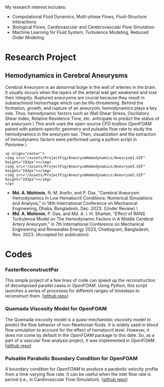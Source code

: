 <!-- # Research Statement -->
My research interest includes:
* Computational Fluid Dynamics, Multi-phase Flows, Fluid-Structure Interactions
* Biological Flows, Cardiovascular and Cerebrovascular Flow Simulation
* Machine Learning for Fluid System, Turbulence Modeling, Reduced Order Modeling
# Research Project
## Hemodynamics in Cerebral Aneurysms
Cerebral Aneurysm is an abnormal bulge in the wall of arteries in the brain. It usually occurs when the layers of the arterial wall get weakened and lose their integrity. Ruptured aneurysms are crucial because they result in subarachnoid hemorrhage which can be life-threatening. Behind the formation, growth, and rupture of an aneurysm, hemodynamics plays a key role. Thus, hemodynamic factors such as Wall Shear Stress, Oscillatory Shear Index, Relative Residence Time, etc. anticipate to predict the status of an aneurysm.\\
This work uses the open-source CFD toolbox *OpenFOAM* paired with patient-specific geometry and pulsatile flow rate to study the hemodynamics in the aneurysm sac. Then, visualization and the extraction of hemodynamic factors were performed using a python script in *Paraview*.\\
~~~
<p align="center">
<img src="/assets/ProjectFig/AneurysmHemodynamics/Aneurysm1.GIF" height="193px"></img>
<img src="/assets/ProjectFig/AneurysmHemodynamics/Aneurysm3.GIF" height="193px"></img>
<img src="/assets/ProjectFig/AneurysmHemodynamics/Aneurysm2.GIF" height="193px"></img>
</p>
~~~ 
* **Md. A. Mohimin**, N. M. Arefin, and P. Das, "Cerebral Aneurysm Hemodynamics In Low Hematocrit Conditions: Numerical Simulations and Analysis," in 14th International Conference on Mechanical Engineering, Dhaka, Bangladesh, Dec. 2023. (Under Review) \\
* **Md. A. Mohimin**, P. Das, and Md. A. I. H. Sharker, "Effect of RANS Turbulence Model on The Hemodynamic Factors in A Middle Cerebral Artery Aneurysm," in 7th International Conference on Mechanical Engineering and Renewable Energy 2023, Chattogram, Bangladesh, Nov. 2023. (Accepted for publication)

# Codes
### FasterReconstructPar
This simple project of a few lines of code can speed up the reconstruction of decomposed parallel cases in *OpenFOAM*. Using *Python*, this script launches a series of processes for different ranges of timesteps to reconstruct them. [[github repo](https://github.com/ajwadmohimin/FasterReconstructPar)]

### Quemada Viscosity Model for OpenFOAM
The Quemada viscosity model is a quasi-mechanistic viscosity model to predict the flow behavior of non-Newtonian fluids. It is widely used in blood flow simulation to account for the effect of hematocrit level. However, it does not come by default in the *OpenFOAM* package to this date. So, as a part of a vascular flow analysis project, it was implemented in *OpenFOAM*. [[github repo](https://github.com/ajwadmohimin/Quemada-Viscosity-Model-OpenFOAM)]

### Pulsatile Parabolic Boundary Condition for OpenFOAM
A boundary condition for *OpenFOAM* to produce a parabolic velocity profile from a time-varying flow rate. It can be useful when the inlet flow rate is period (i.e., in Cardiovascular Flow Simulation). [[github repo](https://github.com/ajwadmohimin/Pulsatile-Parabolic-BC-OpenFOAM)]
